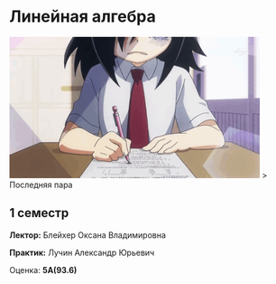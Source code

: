 # Линейная алгебра
<img alt="ough" src="https://github.com/Gastozavr/itmo/blob/main/pictures/linear.gif" height="250">
> Последняя пара

## 1 семестр
**Лектор:** Блейхер Оксана Владимировна

**Практик:** Лучин Александр Юрьевич

Оценка: **5A(93.6)**

